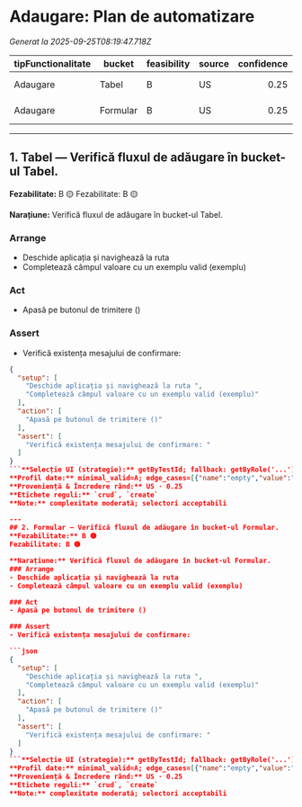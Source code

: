 # Adaugare: Plan de automatizare

_Generat la 2025-09-25T08:19:47.718Z_

| tipFunctionalitate | bucket | feasibility | source | confidence | rule_tags |
|---|---|---|---|---:|---|
| Adaugare | Tabel | B | US | 0.25 | crud, create |
| Adaugare | Formular | B | US | 0.25 | crud, create |

---
## 1. Tabel — Verifică fluxul de adăugare în bucket-ul Tabel.
**Fezabilitate:** B 🟡
Fezabilitate: B 🟡

**Narațiune:** Verifică fluxul de adăugare în bucket-ul Tabel.
### Arrange
- Deschide aplicația și navighează la ruta 
- Completează câmpul valoare cu un exemplu valid (exemplu)

### Act
- Apasă pe butonul de trimitere ()

### Assert
- Verifică existența mesajului de confirmare: 

```json
{
  "setup": [
    "Deschide aplicația și navighează la ruta ",
    "Completează câmpul valoare cu un exemplu valid (exemplu)"
  ],
  "action": [
    "Apasă pe butonul de trimitere ()"
  ],
  "assert": [
    "Verifică existența mesajului de confirmare: "
  ]
}
```**Selecție UI (strategie):** getByTestId; fallback: getByRole('...')|getByRole('*', { name: /.../i })|getByLabelText(/.../i)|getByPlaceholderText(/.../i)|locator('[id="..."]')|locator('[name="..."]')|locator('...') (sursă: project; încredere: 0.98)
**Profil date:** minimal_valid=A; edge_cases=[{"name":"empty","value":""},{"name":"whitespace","value":" "},{"name":"unicode","value":"Ăîșțâ"},{"name":"empty","value":""},{"name":"whitespace","value":" "},{"name":"unicode","value":"Ăîșțâ"},{"name":"sql_like","value":"' OR 1=1 --"},{"name":"xss_like","value":"<script>alert(1)</script>"}] (sursă: project; încredere: 0.90)
**Proveniență & Încredere rând:** US · 0.25
**Etichete reguli:** `crud`, `create`
**Note:** complexitate moderată; selectori acceptabili

---
## 2. Formular — Verifică fluxul de adăugare în bucket-ul Formular.
**Fezabilitate:** B 🟡
Fezabilitate: B 🟡

**Narațiune:** Verifică fluxul de adăugare în bucket-ul Formular.
### Arrange
- Deschide aplicația și navighează la ruta 
- Completează câmpul valoare cu un exemplu valid (exemplu)

### Act
- Apasă pe butonul de trimitere ()

### Assert
- Verifică existența mesajului de confirmare: 

```json
{
  "setup": [
    "Deschide aplicația și navighează la ruta ",
    "Completează câmpul valoare cu un exemplu valid (exemplu)"
  ],
  "action": [
    "Apasă pe butonul de trimitere ()"
  ],
  "assert": [
    "Verifică existența mesajului de confirmare: "
  ]
}
```**Selecție UI (strategie):** getByTestId; fallback: getByRole('...')|getByRole('*', { name: /.../i })|getByLabelText(/.../i)|getByPlaceholderText(/.../i)|locator('[id="..."]')|locator('[name="..."]')|locator('...') (sursă: project; încredere: 0.98)
**Profil date:** minimal_valid=A; edge_cases=[{"name":"empty","value":""},{"name":"whitespace","value":" "},{"name":"unicode","value":"Ăîșțâ"},{"name":"empty","value":""},{"name":"whitespace","value":" "},{"name":"unicode","value":"Ăîșțâ"},{"name":"sql_like","value":"' OR 1=1 --"},{"name":"xss_like","value":"<script>alert(1)</script>"}] (sursă: project; încredere: 0.90)
**Proveniență & Încredere rând:** US · 0.25
**Etichete reguli:** `crud`, `create`
**Note:** complexitate moderată; selectori acceptabili

